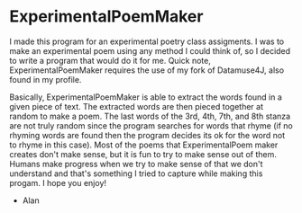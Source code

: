 # ExperimentalPoemMaker

I made this program for an experimental poetry class assigments. I was to make an experimental poem using any method I could
think of, so I decided to write a program that would do it for me. Quick note, ExperimentalPoemMaker requires the use of 
my fork of Datamuse4J, also found in my profile.

Basically, ExperimentalPoemMaker is able to extract the words found in a given piece of text. The extracted words are then
pieced together at random to make a poem. The last words of the 3rd, 4th, 7th, and 8th stanza are not truly random since
the program searches for words that rhyme (if no rhyming words are found then the program decides its ok for the word not to 
rhyme in this case). Most of the poems that ExperimentalPoem maker creates don't make sense, but it is fun to try to make
sense out of them. Humans make progress when we try to make sense of that we don't understand and that's something I tried 
to capture while making this progam. I hope you enjoy!

- Alan
